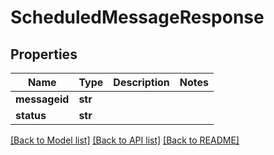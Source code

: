 # ScheduledMessageResponse

## Properties
Name | Type | Description | Notes
------------ | ------------- | ------------- | -------------
**messageid** | **str** |  | 
**status** | **str** |  | 

[[Back to Model list]](../README.md#documentation-for-models) [[Back to API list]](../README.md#documentation-for-api-endpoints) [[Back to README]](../README.md)

